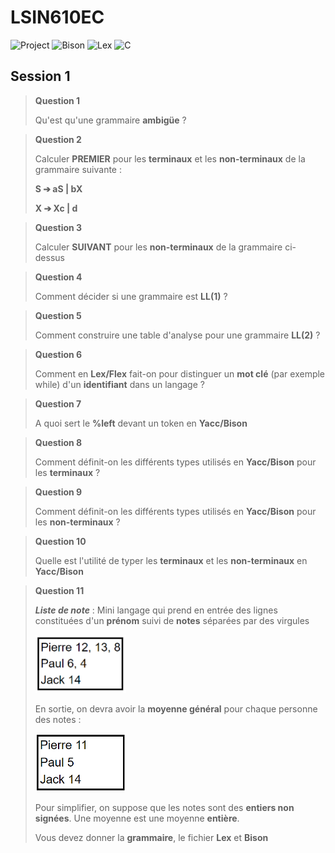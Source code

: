 # LSIN610EC
![Project](https://img.shields.io/badge/Correction-Project-2F77DF?labelColor=679EEE&style=for-the-badge)
![Bison](https://img.shields.io/badge/Bison-4b6c4b?style=for-the-badge)
![Lex](https://img.shields.io/badge/Lex-dbca00?style=for-the-badge)
![C](https://img.shields.io/badge/C-A8B9CC?style=for-the-badge&logo=c&logoColor=ffffff)

## Session 1

> **Question 1** 
>
> Qu'est qu'une grammaire **ambigüe** ?

> **Question 2** 
>
> Calculer **PREMIER** pour les **terminaux** et les **non-terminaux** de la grammaire suivante :
>
> **S ➔ aS | bX**
>
> **X ➔ Xc | d**

> **Question 3** 
>
> Calculer **SUIVANT** pour les **non-terminaux** de la grammaire ci-dessus

> **Question 4**
>
> Comment décider si une grammaire est **LL(1)** ?

> **Question 5**
>
> Comment construire une table d'analyse pour une grammaire **LL(2)** ?

> **Question 6**
>
> Comment en **Lex/Flex** fait-on pour distinguer un **mot clé** (par exemple while) d'un **identifiant** dans un langage ?

> **Question 7**
>
> A quoi sert le **%left** devant un token en **Yacc/Bison**

> **Question 8**
>
> Comment définit-on les différents types utilisés en **Yacc/Bison** pour les **terminaux** ?

> **Question 9**
>
> Comment définit-on les différents types utilisés en **Yacc/Bison** pour les **non-terminaux** ?

> **Question 10**
>
> Quelle est l'utilité de typer les **terminaux** et les **non-terminaux** en **Yacc/Bison**

> **Question 11**
>
> ***Liste de note*** :
> Mini langage qui prend en entrée des lignes constituées d'un **prénom** suivi de **notes** séparées par des virgules
>
> <img src="exemple.png" width="145" height="93" />
>
> En sortie, on devra avoir la **moyenne général** pour chaque personne des notes :
>
> <img src="image/moyenne.png" width="145" height="93" />
>
> Pour simplifier, on suppose que les notes sont des **entiers non signées**. Une moyenne est une moyenne **entière**.
>
> Vous devez donner la **grammaire**, le fichier **Lex** et **Bison**
